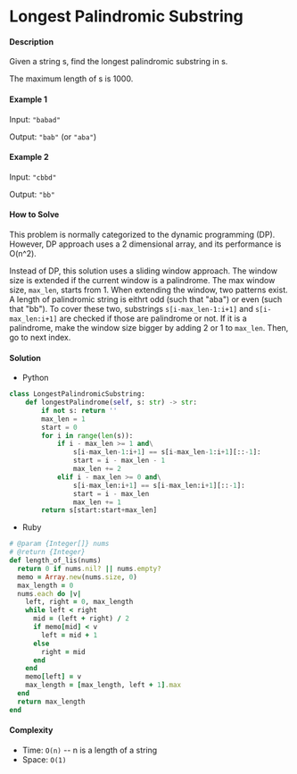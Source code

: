 # Longest Palindromic Substring

#### Description

Given a string s, find the longest palindromic substring in s. 

The maximum length of s is 1000.

#### Example 1
Input: `"babad"`

Output: `"bab"` (or `"aba"`)

#### Example 2
Input: `"cbbd"`

Output: `"bb"`

#### How to Solve

This problem is normally categorized to the dynamic programming (DP). However, DP approach uses a 2 dimensional array, and its performance is O(n^2).

Instead of DP, this solution uses a sliding window approach. The window size is extended if the current window is a palindrome. The max window size, `max_len`, starts from 1. When extending the window, two patterns exist. A length of palindromic string is eithrt odd (such that "aba") or even (such that "bb"). To cover these two, substrings `s[i-max_len-1:i+1]` and `s[i-max_len:i+1]` are checked if those are palindrome or not. If it is a palindrome, make the window size bigger by adding 2 or 1 to `max_len`. Then, go to next index.


#### Solution
- Python

```python
class LongestPalindromicSubstring:
    def longestPalindrome(self, s: str) -> str:
        if not s: return ''
        max_len = 1
        start = 0
        for i in range(len(s)):
            if i - max_len >= 1 and\
                s[i-max_len-1:i+1] == s[i-max_len-1:i+1][::-1]:
                start = i - max_len - 1
                max_len += 2
            elif i - max_len >= 0 and\
                s[i-max_len:i+1] == s[i-max_len:i+1][::-1]:
                start = i - max_len
                max_len += 1
        return s[start:start+max_len]
```

- Ruby

```ruby
# @param {Integer[]} nums
# @return {Integer}
def length_of_lis(nums)
  return 0 if nums.nil? || nums.empty?
  memo = Array.new(nums.size, 0)
  max_length = 0
  nums.each do |v|
    left, right = 0, max_length
    while left < right
      mid = (left + right) / 2
      if memo[mid] < v
        left = mid + 1
      else
        right = mid
      end
    end
    memo[left] = v
    max_length = [max_length, left + 1].max
  end
  return max_length
end
```

#### Complexity
- Time: `O(n)` -- n is a length of a string
- Space: `O(1)`
